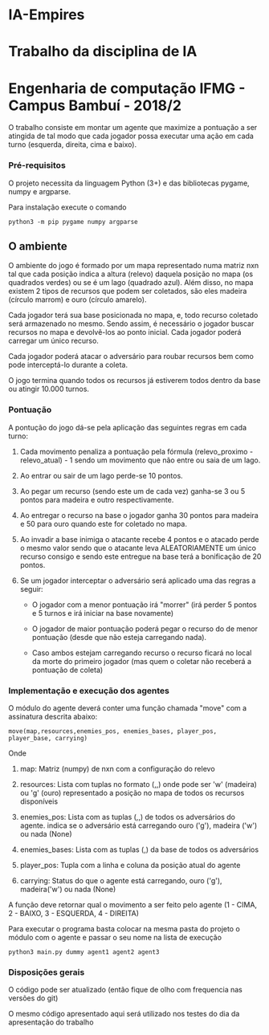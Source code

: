 # IA-Empires
# Trabalho da disciplina de IA 
# Engenharia de computação IFMG - Campus Bambuí - 2018/2

O trabalho consiste em montar um agente que maximize a pontuação a ser atingida de tal modo que cada jogador possa executar uma ação em cada turno (esquerda, direita, cima e baixo).

### Pré-requisitos

O projeto necessita da linguagem Python (3+) e das bibliotecas pygame, numpy e argparse.

Para instalação execute o comando

`python3 -m pip pygame numpy argparse`

## O ambiente

O ambiente do jogo é formado por um mapa representado numa matriz nxn tal que cada posição indica a altura (relevo) daquela posição no mapa (os quadrados verdes) ou se é um lago (quadrado azul). Além disso, no mapa existem 2 tipos de recursos que podem ser coletados, são eles madeira (círculo marrom) e ouro (círculo amarelo).

Cada jogador terá sua base posicionada no mapa, e, todo recurso coletado será armazenado no mesmo. Sendo assim, é necessário o jogador buscar recursos no mapa e devolvê-los ao ponto inicial. Cada jogador poderá carregar um único recurso.

Cada jogador poderá atacar o adversário para roubar recursos bem como pode interceptá-lo durante a coleta.

O jogo termina quando todos os recursos já estiverem todos dentro da base ou atingir 10.000 turnos.

### Pontuação

A pontução do jogo dá-se pela aplicação das seguintes regras em cada turno:

1. Cada movimento penaliza a pontuação pela fórmula (relevo_proximo - relevo_atual) - 1 sendo um movimento que não entre ou saia de um lago.

2. Ao entrar ou sair de um lago perde-se 10 pontos.

3. Ao pegar um recurso (sendo este um de cada vez) ganha-se 3 ou 5 pontos para madeira e outro respectivamente.

4. Ao entregar o recurso na base o jogador ganha 30 pontos para madeira e 50 para ouro quando este for coletado no mapa.

5. Ao invadir a base inimiga o atacante recebe 4 pontos e o atacado perde o mesmo valor sendo que o atacante leva ALEATORIAMENTE um único recurso consigo e sendo este entregue na base terá a bonificação de 20 pontos.

6. Se um jogador interceptar o adversário será aplicado uma das regras a seguir:

    * O jogador com a menor pontuação irá "morrer" (irá perder 5 pontos e 5 turnos e irá iniciar na base novamente)

    * O jogador de maior pontuação poderá pegar o recurso do de menor pontuação (desde que não esteja carregando nada).

    * Caso ambos estejam carregando recurso o recurso ficará no local da morte do primeiro jogador (mas quem o coletar não receberá a pontuação de coleta)

### Implementação e execução dos agentes

O módulo do agente deverá conter uma função chamada "move" com a assinatura descrita abaixo:

``move(map,resources,enemies_pos, enemies_bases, player_pos, player_base, carrying)``

Onde

1. map: Matriz (numpy) de nxn com a configuração do relevo

2. resources: Lista com tuplas no formato (<linha>,<coluna>,<recurso>) onde <recurso> pode ser 'w' (madeira) ou 'g' (ouro) representado a posição no mapa de todos os recursos disponíveis

3. enemies_pos: Lista com as tuplas (<linha>,<coluna>,<carrying>) de todos os adversários do agente. <carrying> indica se o adversário está carregando ouro ('g'), madeira ('w') ou nada (None)

4. enemies_bases: Lista com as tuplas (<linha>,<coluna>) da base de todos os adversários

5. player_pos: Tupla com a linha e coluna da posição atual do agente

6. carrying: Status do que o agente está carregando, ouro ('g'), madeira('w') ou nada (None)

A função deve retornar qual o movimento a ser feito pelo agente (1 - CIMA, 2 - BAIXO, 3 - ESQUERDA, 4 - DIREITA)

Para executar o programa basta colocar na mesma pasta do projeto o módulo com o agente e passar o seu nome na lista de execução

``python3 main.py dummy agent1 agent2 agent3``

### Disposições gerais

O código pode ser atualizado (então fique de olho com frequencia nas versões do git)

O mesmo código apresentado aqui será utilizado nos testes do dia da apresentação do trabalho